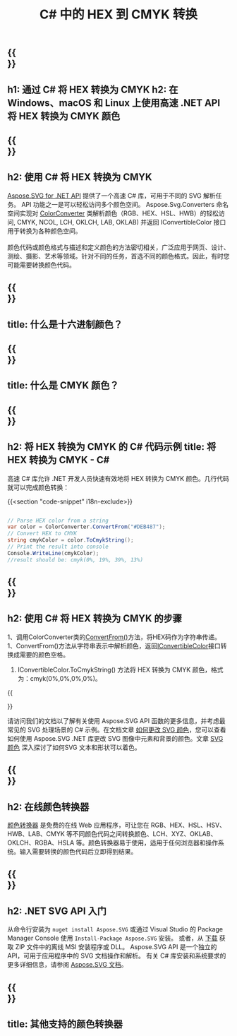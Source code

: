 ﻿---
translation: true
template: ./../_template-child.md
title: C# 中的 HEX 到 CMYK 转换
description: 在 C# 中使用颜色代码并将 HEX 转换为 CMYK
url: /net/color-converter/hex-to-cmyk/
family: svg
platformtag: net
feature: color converter
informat: HEX
outformat: CMYK
otherformats: RGB HSV HSL HWB CMYK LAB LCH XYZ OKLAB OKLCH NCOL
---

{{<section banner>}}
---
h1: 通过 C# 将 HEX 转换为 CMYK
h2: 在 Windows、macOS 和 Linux 上使用高速 .NET API 将 HEX 转换为 CMYK 颜色
---

{{<section overview>}}
---
h2: 使用 C# 将 HEX 转换为 CMYK
---

[Aspose.SVG for .NET API](https://products.aspose.com/svg/net/) 提供了一个高速 C# 库，可用于不同的 SVG 解析任务。 API 功能之一是可以轻松访问多个颜色空间。 Aspose.Svg.Converters 命名空间实现对 [ColorConverter](https://reference.aspose.com/svg/net/aspose.svg.converters/colorconverter/) 类解析颜色（RGB、HEX、HSL、HWB）的轻松访问, CMYK, NCOL, LCH, OKLCH, LAB, OKLAB) 并返回 IConvertibleColor 接口用于转换为各种颜色空间。<br><br>
颜色代码或颜色格式与描述和定义颜色的方法密切相关，广泛应用于网页、设计、测绘、摄影、艺术等领域。针对不同的任务，首选不同的颜色格式。因此，有时您可能需要转换颜色代码。

{{<section input-color>}}
---
title: 什么是十六进制颜色？
---

{{<section output-color>}}
---
title: 什么是 CMYK 颜色？
---

{{<section code-text>}}
---
h2: 将 HEX 转换为 CMYK 的 C# 代码示例
title: 将 HEX 转换为 CMYK - C#
---

高速 C# 库允许 .NET 开发人员快速有效地将 HEX 转换为 CMYK 颜色。几行代码就可以完成颜色转换：

{{<section "code-snippet" i18n-exclude>}}

```cs

// Parse HEX color from a string
var color = ColorConverter.ConvertFrom("#DEB487");
// Convert HEX to CMYK 
string cmykColor = color.ToCmykString();
// Print the result into console
Console.WriteLine(cmykColor);
//result should be: cmyk(0%, 19%, 39%, 13%)

```

{{<section steps>}}
---
h2: 使用 C# 将 HEX 转换为 CMYK 的步骤
---
1、调用ColorConverter类的[ConvertFrom()](https://reference.aspose.com/svg/net/aspose.svg.converters/colorconverter/convertfrom/)方法，将HEX码作为字符串传递。
1、ConvertFrom()方法从字符串表示中解析颜色，返回[IConvertibleColor](https://reference.aspose.com/svg/net/aspose.svg.drawing/iconvertiblecolor/)接口转换成需要的颜色空格。
1. IConvertibleColor.ToCmykString() 方法将 HEX 转换为 CMYK 颜色，格式为：cmyk(0%,0%,0%,0%)。



{{<section documentation>}}

请访问我们的文档以了解有关使用 Aspose.SVG API 函数的更多信息，并考虑最常见的 SVG 处理场景的 C# 示例。在文档文章 <a href="https://docs.aspose.com/svg/net/how-to-work-with-aspose-svg-api/how-to-change-svg-color/" target= "_blank">如何更改 SVG 颜色</a>，您可以查看如何使用 Aspose.SVG .NET 库更改 SVG 图像中元素和背景的颜色。文章 <a href="https://docs.aspose.com/svg/net/drawing-basics/svg-color/" target="_blank">SVG 颜色</a> 深入探讨了如何SVG 文本和形状可以着色。

{{<section online-color-converter>}}
---
h2: 在线颜色转换器
---

[颜色转换器](https://products.aspose.app/svg/color-converter) 是免费的在线 Web 应用程序，可让您在 RGB、HEX、HSL、HSV、HWB、LAB、CMYK 等不同颜色代码之间转换颜色、LCH、XYZ、OKLAB、OKLCH、RGBA、HSLA 等。颜色转换器易于使用，适用于任何浏览器和操作系统。输入需要转换的颜色代码后立即得到结果。

{{<section get-started>}}
---
h2: .NET SVG API 入门
---

从命令行安装为 ```nuget install Aspose.SVG``` 或通过 Visual Studio 的 Package Manager Console 使用 ```Install-Package Aspose.SVG``` 安装。
或者，从 [下载](https://downloads.aspose.com/svg/net) 获取 ZIP 文件中的离线 MSI 安装程序或 DLL。 Aspose.SVG API 是一个独立的 API，可用于应用程序中的 SVG 文档操作和解析。
有关 C# 库安装和系统要求的更多详细信息，请参阅 [Aspose.SVG 文档](https://docs.aspose.com/svg/net/getting-started/)。

{{<section other-color-converters>}}
---
title: 其他支持的颜色转换器
---